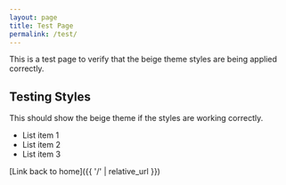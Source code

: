 ```yaml
---
layout: page
title: Test Page
permalink: /test/
---
```


This is a test page to verify that the beige theme styles are being applied correctly.

## Testing Styles

This should show the beige theme if the styles are working correctly.

- List item 1
- List item 2
- List item 3

[Link back to home]({{ '/' | relative_url }}) 